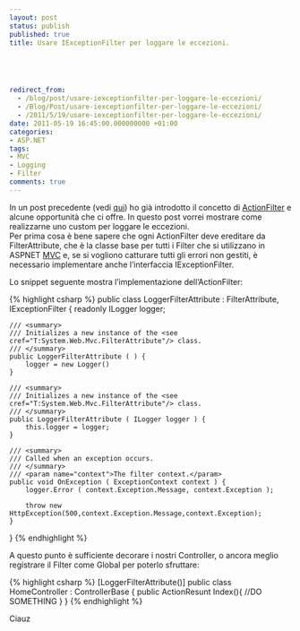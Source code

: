 ```yaml
---
layout: post
status: publish
published: true
title: Usare IExceptionFilter per loggare le eccezioni.





redirect_from: 
  - /blog/post/usare-iexceptionfilter-per-loggare-le-eccezioni/
  - /Blog/Post/usare-iexceptionfilter-per-loggare-le-eccezioni/
  - /2011/5/19/usare-iexceptionfilter-per-loggare-le-eccezioni/
date: 2011-05-19 16:45:00.000000000 +01:00
categories:
- ASP.NET
tags:
- MVC
- Logging
- Filter
comments: true
---
```

<p>In un post precedente (vedi <a title="Gli Action Filter ed i Global Filter di ASPNET MVC" href="http://www.tostring.it/blog/post/gli-action-filter-ed-i-global-filter-di-aspnet-mvc/" target="_blank">qui</a>) ho già introdotto il concetto di <a title="Action Filter posts" href="http://www.tostring.it/tags/archive/Filter" target="_blank">ActionFilter</a> e alcune opportunità che ci offre. In questo post vorrei mostrare come realizzarne uno custom per loggare le eccezioni.     <br />Per prima cosa è bene sapere che ogni ActionFilter deve ereditare da FilterAttribute, che è la classe base per tutti i Filter che si utilizzano in ASPNET <a title="ASP.NET MVC" href="http://tostring.it/tags/archive/mvc" target="_blank">MVC</a> e, se si vogliono catturare tutti gli errori non gestiti, è necessario implementare anche l’interfaccia IExceptionFilter.</p>  <p>Lo snippet seguente mostra l’implementazione dell’ActionFilter:</p>  {% highlight csharp %}
public class LoggerFilterAttribute : FilterAttribute, IExceptionFilter {
    readonly ILogger logger;

    /// <summary>
    /// Initializes a new instance of the <see cref="T:System.Web.Mvc.FilterAttribute"/> class.
    /// </summary>
    public LoggerFilterAttribute ( ) {
        logger = new Logger()
    }

    /// <summary>
    /// Initializes a new instance of the <see cref="T:System.Web.Mvc.FilterAttribute"/> class.
    /// </summary>
    public LoggerFilterAttribute ( ILogger logger ) {
        this.logger = logger;
    }

    /// <summary>
    /// Called when an exception occurs.
    /// </summary>
    /// <param name="context">The filter context.</param>
    public void OnException ( ExceptionContext context ) {
        logger.Error ( context.Exception.Message, context.Exception );

        throw new HttpException(500,context.Exception.Message,context.Exception);
    }
}
{% endhighlight %}
<p>A questo punto è sufficiente decorare i nostri Controller, o ancora meglio registrare il Filter come Global per poterlo sfruttare:</p>

{% highlight csharp %}
[LoggerFilterAttribute()]
public class HomeController : ControllerBase {
  public ActionResunt Index(){
    //DO SOMETHING
  }
}
{% endhighlight %}
<p>Ciauz</p>
